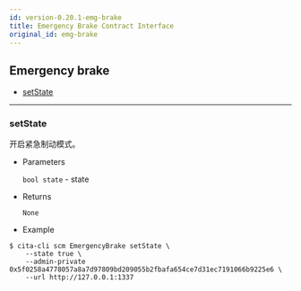 ```yaml
---
id: version-0.20.1-emg-brake
title: Emergency Brake Contract Interface
original_id: emg-brake
---
```


<h2 class="hover-list">Emergency brake</h2>

- [setState](#setState)

---

### setState

开启紧急制动模式。

- Parameters

  `bool state` - state

- Returns

  `None`

- Example

```shell
$ cita-cli scm EmergencyBrake setState \
    --state true \
    --admin-private 0x5f0258a4778057a8a7d97809bd209055b2fbafa654ce7d31ec7191066b9225e6 \
    --url http://127.0.0.1:1337
```
